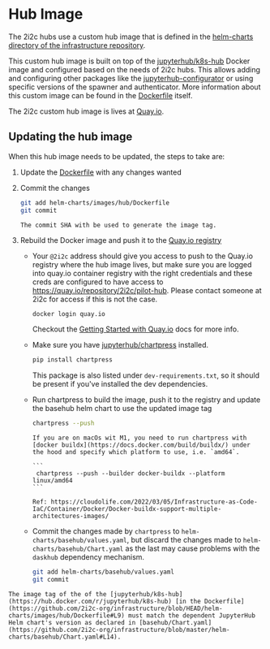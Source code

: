 # Hub Image

The 2i2c hubs use a custom hub image that is defined in the [helm-charts directory of the infrastructure repository](https://github.com/2i2c-org/infrastructure/tree/HEAD/helm-charts/images/hub).

This custom hub image is built on top of the [jupyterhub/k8s-hub](https://hub.docker.com/r/jupyterhub/k8s-hub) Docker image and configured based on the needs of 2i2c hubs. This allows adding and configuring other packages like the [jupyterhub-configurator](https://github.com/yuvipanda/jupyterhub-configurator) or using specific versions of the spawner and authenticator. More information about this custom image can be found in the [Dockerfile](https://github.com/2i2c-org/infrastructure/blob/HEAD/helm-charts/images/hub/Dockerfile) itself.

The 2i2c custom hub image is lives at [Quay.io](https://quay.io/repository/2i2c/pilot-hub?tab=tags).

## Updating the hub image

When this hub image needs to be updated, the steps to take are:

1. Update the [Dockerfile](https://github.com/2i2c-org/infrastructure/blob/HEAD/helm-charts/images/hub/Dockerfile) with any changes wanted

2. Commit the changes

   ```bash
   git add helm-charts/images/hub/Dockerfile
   git commit
   ```

   ```{note}
   The commit SHA with be used to generate the image tag.
   ```

3. Rebuild the Docker image and push it to the [Quay.io registry](https://quay.io/repository/2i2c/pilot-hub)
 
   - Your `@2i2c` address should give you access to push to the Quay.io registry where the hub image lives, but make sure you are logged into quay.io container registry with the right credentials and these creds are configured to have access to https://quay.io/repository/2i2c/pilot-hub. Please contact someone at 2i2c for access if this is not the case.

     ```bash
     docker login quay.io
     ```

     Checkout the [Getting Started with Quay.io](https://docs.quay.io/solution/getting-started.html) docs for more info.

   - Make sure you have [jupyterhub/chartpress](https://github.com/jupyterhub/chartpress) installed.

     ```bash
     pip install chartpress
     ```

     This package is also listed under `dev-requirements.txt`, so it should be present if you've installed the dev dependencies.

   - Run chartpress to build the image, push it to the registry and update the basehub helm chart to use the updated image tag

     ```bash
     chartpress --push
     ```

     ````{note}
     If you are on macOs wit M1, you need to run chartpress with [docker buildx](https://docs.docker.com/build/buildx/) under the hood and specify which platform to use, i.e. `amd64`.

     ```
      chartpress --push --builder docker-buildx --platform linux/amd64
     ```

     Ref: https://cloudolife.com/2022/03/05/Infrastructure-as-Code-IaC/Container/Docker/Docker-buildx-support-multiple-architectures-images/
     ````

   - Commit the changes made by `chartpress` to `helm-charts/basehub/values.yaml`, but discard the changes made to `helm-charts/basehub/Chart.yaml` as the last may cause problems with the `daskhub` dependency mechanism.

     ```bash
     git add helm-charts/basehub/values.yaml
     git commit
     ```

```{note}
The image tag of the of the [jupyterhub/k8s-hub](https://hub.docker.com/r/jupyterhub/k8s-hub) [in the Dockerfile](https://github.com/2i2c-org/infrastructure/blob/HEAD/helm-charts/images/hub/Dockerfile#L9) must match the dependent JupyterHub Helm chart's version as declared in [basehub/Chart.yaml](https://github.com/2i2c-org/infrastructure/blob/master/helm-charts/basehub/Chart.yaml#L14).
```